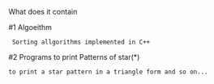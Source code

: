 What does it contain 

#1 Algoeithm 
    
     Sorting allgorithms implemented in C++
  
#2  Programs to print Patterns of star(*)
  
    to print a star pattern in a triangle form and so on...
   

